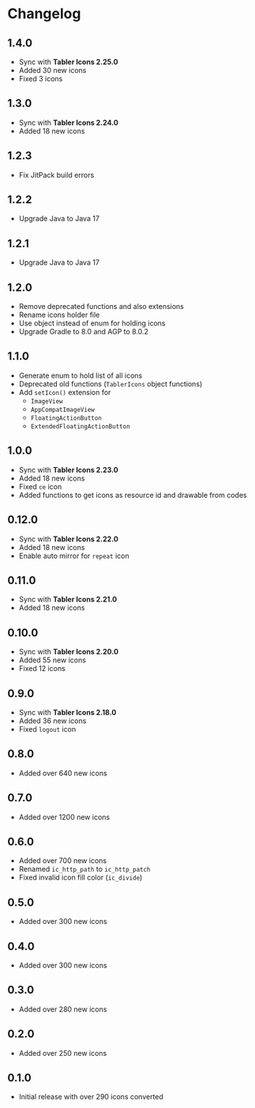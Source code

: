 # Changelog

## 1.4.0
* Sync with **Tabler Icons 2.25.0**
* Added 30 new icons
* Fixed 3 icons

## 1.3.0
* Sync with **Tabler Icons 2.24.0**
* Added 18 new icons

## 1.2.3
* Fix JitPack build errors

## 1.2.2
* Upgrade Java to Java 17

## 1.2.1
* Upgrade Java to Java 17

## 1.2.0
* Remove deprecated functions and also extensions
* Rename icons holder file
* Use object instead of enum for holding icons
* Upgrade Gradle to 8.0 and AGP to 8.0.2

## 1.1.0
* Generate enum to hold list of all icons
* Deprecated old functions (`TablerIcons` object functions)
* Add `setIcon()` extension for
  * `ImageView`
  * `AppCompatImageView`
  * `FloatingActionButton`
  * `ExtendedFloatingActionButton`

## 1.0.0

* Sync with **Tabler Icons 2.23.0**
* Added 18 new icons
* Fixed `ce` icon
* Added functions to get icons as resource id and drawable from codes

## 0.12.0

* Sync with **Tabler Icons 2.22.0**
* Added 18 new icons
* Enable auto mirror for `repeat` icon

## 0.11.0

* Sync with **Tabler Icons 2.21.0**
* Added 18 new icons

## 0.10.0

* Sync with **Tabler Icons 2.20.0**
* Added 55 new icons
* Fixed 12 icons

## 0.9.0

* Sync with **Tabler Icons 2.18.0**
* Added 36 new icons
* Fixed `logout` icon

## 0.8.0

* Added over 640 new icons

## 0.7.0

* Added over 1200 new icons

## 0.6.0

* Added over 700 new icons
* Renamed `ic_http_path` to `ic_http_patch`
* Fixed invalid icon fill color (`ic_divide`)

## 0.5.0

* Added over 300 new icons

## 0.4.0

* Added over 300 new icons

## 0.3.0

* Added over 280 new icons

## 0.2.0

* Added over 250 new icons

## 0.1.0

* Initial release with over 290 icons converted
